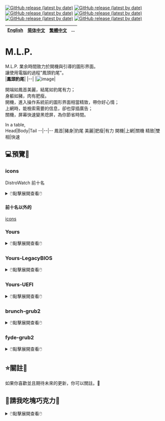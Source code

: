 [![GitHub release (latest by date)](https://img.shields.io/github/v/release/M-L-P/icons?label=icons)](https://github.com/M-L-P/icons)
[![GitHub release (latest by date)](https://img.shields.io/github/v/release/M-L-P/Yours?label=Yours)](https://github.com/M-L-P/Yours)
[![GitHub release (latest by date)](https://img.shields.io/github/v/release/M-L-P/Yours-LegacyBIOS?label=Yours-LegacyBIOS)](https://github.com/M-L-P/Yours-LegacyBIOS)
[![GitHub release (latest by date)](https://img.shields.io/github/v/release/M-L-P/Yours-UEFI?label=Yours-UEFI)](https://github.com/M-L-P/Yours-UEFI)
[![GitHub release (latest by date)](https://img.shields.io/github/v/release/M-L-P/brunch-grub2?label=brunch-grub2)](https://github.com/M-L-P/brunch-grub2)
[![GitHub release (latest by date)](https://img.shields.io/github/v/release/M-L-P/fyde-grub2?label=fyde-grub2)](https://github.com/M-L-P/fyde-grub2)

[English](https://github.com/M-L-P/.github/blob/main/profile/README.md)|[简体中文](https://github.com/M-L-P/.github/blob/main/profile/README-自述文件.md)|[繁體中文](https://github.com/M-L-P/.github/blob/main/profile/README-繁體中文.md)|...
--|--|--|--

# M.L.P.
M.L.P. 業余時間致力於開機與引導的圖形界面。<br/>
讓使用電腦的過程"鳳頭豹尾"。<br/>
|__鳳頭豹尾__|
|--|
|![image](https://github.com/M-L-P/.github/assets/69227436/cc4bca32-97e5-4a4c-8d08-991112749a1d)|

開端如鳳首美麗，結尾如豹尾有力；<br/>
身軀如豬，肉有肥瘦。<br/>
開機，進入操作系統前的圖形界面相當精致，帶你好心情；<br/>
上網時，能檢索需要的信息，卻也穿插廣告；<br/>
關機，屏幕快速變黑熄屏，為你節省時間。<br/>

In a table,<br/>
Head|Body|Tail
--|--|--
鳳首|豬身|豹尾
美麗|肥瘦|有力
開機|上網|關機
精致|雙相|快速

## 💻️預覽👀
### icons
DistroWatch 前十名
<details>
<summary>🖱️點擊展開查看🖱️</summary>

排名|發行版|圖標
--|--|--
1|MX Linux|<img src="https://raw.githubusercontent.com/M-L-P/Yours/main/Settings/icon/showing/os_MX.png" width="100px">
2|EndeavourOS|<img src="https://raw.githubusercontent.com/M-L-P/Yours/main/Settings/icon/showing/os_EndeavourOS.png" width="100px">
3|Mint|<img src="https://raw.githubusercontent.com/M-L-P/Yours/main/Settings/icon/showing/os_mint.png" width="100px">
4|Manjaro|<img src="https://raw.githubusercontent.com/M-L-P/Yours/main/Settings/icon/showing/os_manjaro.png" width="100px">
5|Fedora|<img src="https://raw.githubusercontent.com/M-L-P/Yours/main/Settings/icon/showing/os_fedora.png" width="100px">
6|Pop!_OS|<img src="https://raw.githubusercontent.com/M-L-P/Yours/main/Settings/icon/showing/os_pop!.png" width="100px">
7|Ubuntu|<img src="https://raw.githubusercontent.com/M-L-P/Yours/main/Settings/icon/showing/os_ubuntu.png" width="100px">
8|Debian|<img src="https://raw.githubusercontent.com/M-L-P/Yours/main/Settings/icon/showing/os_debian.png" width="100px">
9|Lite|<img src="https://raw.githubusercontent.com/M-L-P/Yours/main/Settings/icon/showing/os_lite.png" width="100px">
X|openSUSE|<img src="https://raw.githubusercontent.com/M-L-P/Yours/main/Settings/icon/showing/os_opensuse.png" width="100px">
</details>

#### 前十名以外的
[icons](https://github.com/M-L-P/icons)

### Yours
<details>
<summary>🖱️點擊展開查看🖱️</summary>
<img src="https://raw.githubusercontent.com/M-L-P/Yours/main/README/B.big.png">
<img src="https://raw.githubusercontent.com/M-L-P/Yours/main/README/B.small.png">
<img src="https://raw.githubusercontent.com/M-L-P/Yours/main/README/M.big.png">
<img src="https://raw.githubusercontent.com/M-L-P/Yours/main/README/M.small.png">
<img src="https://raw.githubusercontent.com/M-L-P/Yours/main/README/1080p.B.big.png">
<img src="https://raw.githubusercontent.com/M-L-P/Yours/main/README/1080p.B.small.png">
<img src="https://raw.githubusercontent.com/M-L-P/Yours/main/README/1080p.M.big.png">
<img src="https://raw.githubusercontent.com/M-L-P/Yours/main/README/1080p.M.small.png">
</details>

### Yours-LegacyBIOS
<details>
<summary>🖱️點擊展開查看🖱️</summary>
<img src="https://raw.githubusercontent.com/M-L-P/Yours-LegacyBIOS/main/README/about.duet.png">
</details>

### Yours-UEFI
<details>
<summary>🖱️點擊展開查看🖱️</summary>
<img src="https://raw.githubusercontent.com/M-L-P/Yours-UEFI/main/README/about.real.png">
</details>

### brunch-grub2
<details>
<summary>🖱️點擊展開查看🖱️</summary>
<img src="https://user-images.githubusercontent.com/69227436/237990897-ca96e382-f51a-4b53-bd83-b75cdfa363c8.png">
</details>

### fyde-grub2
<details>
<summary>🖱️點擊展開查看🖱️</summary>
<img src="https://user-images.githubusercontent.com/69227436/238185104-c114e5bf-433c-4c11-8147-9630bb3cf5d6.png">
</details>

<!--

**Here are some ideas to get you started:**

🙋‍♀️ A short introduction - what is your organization all about?
🌈 Contribution guidelines - how can the community get involved?
👩‍💻 Useful resources - where can the community find your docs? Is there anything else the community should know?
🍿 Fun facts - what does your team eat for breakfast?
🧙 Remember, you can do mighty things with the power of [Markdown](https://docs.github.com/github/writing-on-github/getting-started-with-writing-and-formatting-on-github/basic-writing-and-formatting-syntax)
-->
## ⭐關註🌟
如果你喜歡並且期待未來的更新，你可以關註。💫

## 🧁請我吃塊巧克力🍫
<details>
<summary>🖱️點擊展開查看🖱️</summary>
我沒有父親；沒人給我過生日；沒人為我買蛋糕🎂。<br/>
如果你願意，請我吃塊巧克力🍫。<br/>
我需要巧克力🍫幫助我釋放內啡肽與多巴胺來緩解痛苦。<br/>
我將會非常感謝您，仙女姐姐🧚‍ 或 玉樹豪俠🦸‍♂️。<br/>
<img src="https://github.com/M-L-P/Yours/assets/69227436/f094f056-9420-4dd5-beec-4ccecff20a1e" width="300px"><br/>
<img src="https://github.com/M-L-P/Yours/assets/69227436/8608e193-3c4d-4926-8171-7944e881d95f" width="300px">

[🧚仙女豪俠🦸‍♂️ 名單](https://github.com/M-L-P/.github/blob/main/list/README.md)
</details>